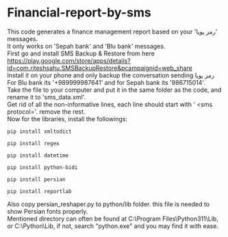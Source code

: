 # Financial-report-by-sms
This code generates a finance management report based on your 'رمز پویا' messages.<br />
It only works on 'Sepah bank' and 'Blu bank' messages.<br />
First go and install SMS Backup & Restore from here https://play.google.com/store/apps/details?id=com.riteshsahu.SMSBackupRestore&pcampaignid=web_share<br />
Install it on your phone and only backup the conversation sending رمز پویا<br />
For Blu bank its '+989999987641' and for Sepah bank its '986715014'.<br />
Take the file to your computer and put it in the same folder as the code, and rename it to 'sms_data.xml'.<br />
Get rid of all the non-informative lines, each line should start with '  <sms protocol='. remove the rest.<br />
Now for the libraries, install the followings:<br />
```
pip install xmltodict
```
```
pip install regex
```
```
pip install datetime
```
```
pip install python-bidi
```
```
pip install persian
```
```
pip install reportlab
```
Also copy persian_reshaper.py to python/lib folder. this file is needed to show Persian fonts properly.<br />
Mentioned directory can often be found at C:\Program Files\Python311\Lib, or C:\Python\Lib, if not, search "python.exe" and you may find it with ease.<br />
